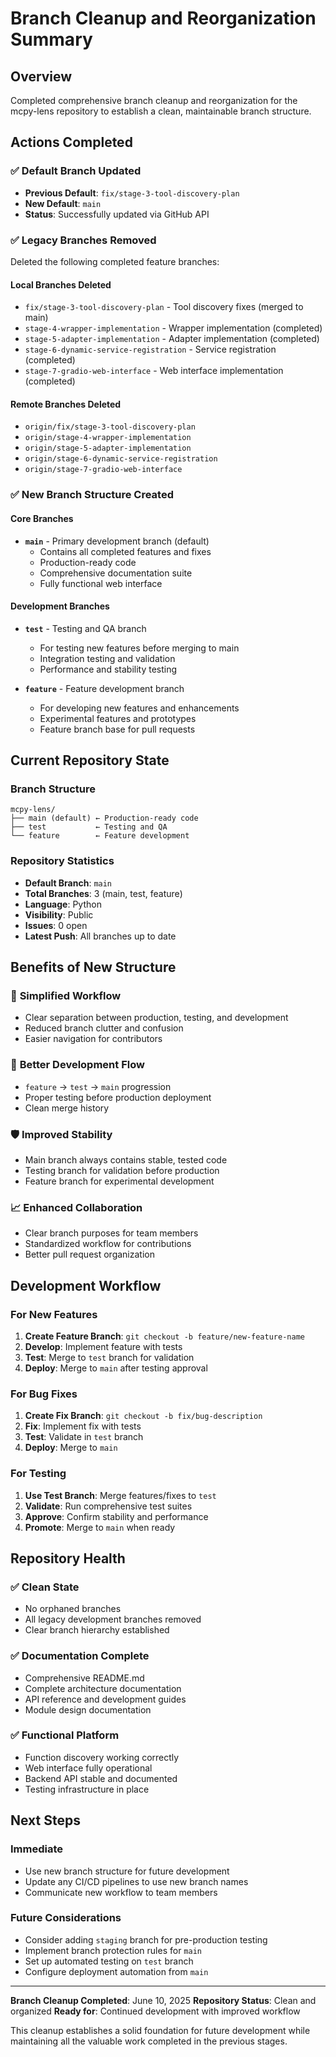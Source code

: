 # Branch Cleanup and Reorganization Summary

## Overview
Completed comprehensive branch cleanup and reorganization for the mcpy-lens repository to establish a clean, maintainable branch structure.

## Actions Completed

### ✅ **Default Branch Updated**
- **Previous Default**: `fix/stage-3-tool-discovery-plan`
- **New Default**: `main`
- **Status**: Successfully updated via GitHub API

### ✅ **Legacy Branches Removed**
Deleted the following completed feature branches:

#### Local Branches Deleted
- `fix/stage-3-tool-discovery-plan` - Tool discovery fixes (merged to main)
- `stage-4-wrapper-implementation` - Wrapper implementation (completed)
- `stage-5-adapter-implementation` - Adapter implementation (completed)
- `stage-6-dynamic-service-registration` - Service registration (completed)
- `stage-7-gradio-web-interface` - Web interface implementation (completed)

#### Remote Branches Deleted
- `origin/fix/stage-3-tool-discovery-plan`
- `origin/stage-4-wrapper-implementation`
- `origin/stage-5-adapter-implementation`
- `origin/stage-6-dynamic-service-registration`
- `origin/stage-7-gradio-web-interface`

### ✅ **New Branch Structure Created**

#### Core Branches
- **`main`** - Primary development branch (default)
  - Contains all completed features and fixes
  - Production-ready code
  - Comprehensive documentation suite
  - Fully functional web interface

#### Development Branches
- **`test`** - Testing and QA branch
  - For testing new features before merging to main
  - Integration testing and validation
  - Performance and stability testing

- **`feature`** - Feature development branch
  - For developing new features and enhancements
  - Experimental features and prototypes
  - Feature branch base for pull requests

## Current Repository State

### Branch Structure
```
mcpy-lens/
├── main (default) ← Production-ready code
├── test           ← Testing and QA
└── feature        ← Feature development
```

### Repository Statistics
- **Default Branch**: `main`
- **Total Branches**: 3 (main, test, feature)
- **Language**: Python
- **Visibility**: Public
- **Issues**: 0 open
- **Latest Push**: All branches up to date

## Benefits of New Structure

### 🎯 **Simplified Workflow**
- Clear separation between production, testing, and development
- Reduced branch clutter and confusion
- Easier navigation for contributors

### 🔄 **Better Development Flow**
- `feature` → `test` → `main` progression
- Proper testing before production deployment
- Clean merge history

### 🛡️ **Improved Stability**
- Main branch always contains stable, tested code
- Testing branch for validation before production
- Feature branch for experimental development

### 📈 **Enhanced Collaboration**
- Clear branch purposes for team members
- Standardized workflow for contributions
- Better pull request organization

## Development Workflow

### For New Features
1. **Create Feature Branch**: `git checkout -b feature/new-feature-name`
2. **Develop**: Implement feature with tests
3. **Test**: Merge to `test` branch for validation
4. **Deploy**: Merge to `main` after testing approval

### For Bug Fixes
1. **Create Fix Branch**: `git checkout -b fix/bug-description`
2. **Fix**: Implement fix with tests
3. **Test**: Validate in `test` branch
4. **Deploy**: Merge to `main`

### For Testing
1. **Use Test Branch**: Merge features/fixes to `test`
2. **Validate**: Run comprehensive test suites
3. **Approve**: Confirm stability and performance
4. **Promote**: Merge to `main` when ready

## Repository Health

### ✅ **Clean State**
- No orphaned branches
- All legacy development branches removed
- Clear branch hierarchy established

### ✅ **Documentation Complete**
- Comprehensive README.md
- Complete architecture documentation
- API reference and development guides
- Module design documentation

### ✅ **Functional Platform**
- Function discovery working correctly
- Web interface fully operational
- Backend API stable and documented
- Testing infrastructure in place

## Next Steps

### Immediate
- Use new branch structure for future development
- Update any CI/CD pipelines to use new branch names
- Communicate new workflow to team members

### Future Considerations
- Consider adding `staging` branch for pre-production testing
- Implement branch protection rules for `main`
- Set up automated testing on `test` branch
- Configure deployment automation from `main`

---

**Branch Cleanup Completed**: June 10, 2025
**Repository Status**: Clean and organized
**Ready for**: Continued development with improved workflow

This cleanup establishes a solid foundation for future development while maintaining all the valuable work completed in the previous stages.

